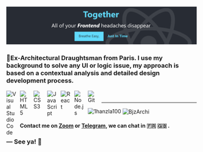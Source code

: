 ![Cover](https://github.com/BjzArchi/BjzArchi/blob/master/img/Notion-cover-folio5-dark-cut2.png)

### 📐Ex-Architectural Draughtsman from Paris. I use my background to solve any UI or logic issue, my approach is based on a contextual analysis and detailed design development process.

[<img align="left" alt="Visual Studio Code" width="26px" src="https://cdn.jsdelivr.net/gh/devicons/devicon/icons/vscode/vscode-original.svg" style="padding-right:10px;" />][vscode]
[<img align="left" alt="HTML5" width="26px" src="https://cdn.jsdelivr.net/gh/devicons/devicon/icons/html5/html5-original.svg" style="padding-right:10px;" />][html]
[<img align="left" alt="CSS3" width="26px" src="https://cdn.jsdelivr.net/gh/devicons/devicon/icons/css3/css3-original.svg" style="padding-right:10px;" />][css]
[<img align="left" alt="JavaScript" width="26px" src="https://cdn.jsdelivr.net/gh/devicons/devicon/icons/javascript/javascript-original.svg" style="padding-right:10px;" />][js]
[<img align="left" alt="React" width="26px" src="https://cdn.jsdelivr.net/gh/devicons/devicon/icons/react/react-original.svg" style="padding-right:10px;" />][react]
[<img align="left" alt="Node.js" width="26px" src="https://cdn.jsdelivr.net/gh/devicons/devicon/icons/nodejs/nodejs-original.svg" style="padding-right:10px;" />][nodejs]
[<img align="left" alt="Git" width="26px" src="https://cdn.jsdelivr.net/gh/devicons/devicon/icons/git/git-original.svg" style="padding-right:10px;" />][git]

<br/>
<hr>


<p><img align="left" src="https://github-readme-stats.vercel.app/api/top-langs?username=BjzArchi&show_icons=true&locale=en&layout=compact" alt="1hanzla100" /></p>

<p>&nbsp;<img align="center" src="https://github-readme-stats.vercel.app/api?username=BjzArchi&show_icons=true&locale=en" alt="BjzArchi" /></p>

[html]: https://developer.mozilla.org/fr/docs/Web/HTML
[vscode]: https://code.visualstudio.com/
[css]: https://developer.mozilla.org/fr/docs/Web/CSS
[react]: https://reactjs.org/
[js]: https://developer.mozilla.org/fr/docs/Web/JavaScript
[nodejs]: https://nodejs.org/en/
[graphql]: https://graphql.org/
[git]: https://git-scm.com/


#### Contact me on [Zoom](https://calendly.com/zakaria-beji/20min?month=2022-04) or [Telegram](https://t.me/Zbj_archi), we can chat in 🇫🇷  🇬🇧  .


### ― See ya! 👋

<br>

